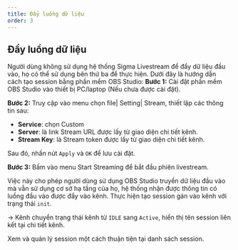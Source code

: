 ```yaml
---
title: Đẩy luồng dữ liệu
order: 3
---
```


## Đẩy luồng dữ liệu

Người dùng không sử dụng hệ thống Sigma Livestream để đẩy dữ liệu đầu vào, họ có thể sử dụng bên thứ ba để thực hiện. Dưới đây là hướng dẫn cách tạo session bằng phần mềm OBS Studio:
**Bước 1:** Cài đặt phần mềm OBS Studio vào thiết bị PC/laptop (Nếu chưa được cài đặt).

**Bước 2:** Truy cập vào menu chọn file| Setting| Stream, thiết lập các thông tin sau:

- **Service**: chọn  Custom
- **Server**: là link Stream URL được lấy từ giao diện chi tiết kênh.
- **Stream Key**: là Stream token được lấy từ giao diện chi tiết kênh.

Sau đó, nhấn nút `Apply` và `OK` để lưu cài đặt.

**Bước 3:** Bấm vào menu Start Streaming để bắt đầu phiên livestream.

Việc này cho phép người dùng sử dụng OBS Studio truyền dữ liệu đầu vào mà vẫn sử dụng cơ sở hạ tầng của họ, hệ thống nhận được thông tin có luồng đầu vào được đẩy vào kênh. Thực hiện tạo session gán vào kênh với trạng thái `init`.

→ Kênh chuyển trạng thái kênh từ `IDLE` sang `Active`, hiển thị tên session liên kết tại chi tiết kênh.

Xem và quản lý session một cách thuận tiện tại danh sách session.
